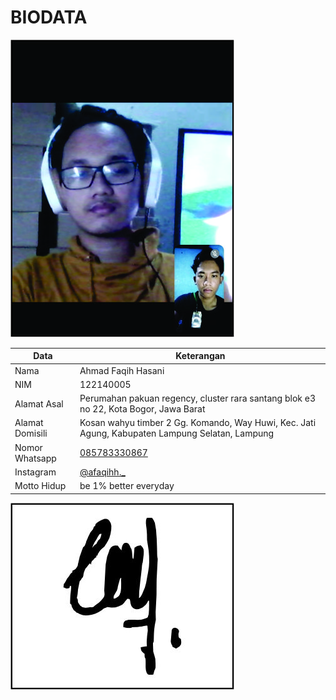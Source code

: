 # BIODATA

![Foto](005_foto.jpg)

| Data            | Keterangan |
| --------------- | ------------- |
| Nama            | Ahmad Faqih Hasani |
| NIM             | 122140005 |
| Alamat Asal     | Perumahan pakuan regency, cluster rara santang blok e3 no 22, Kota Bogor, Jawa Barat |
| Alamat Domisili | Kosan wahyu timber 2 Gg. Komando, Way Huwi, Kec. Jati Agung, Kabupaten Lampung Selatan, Lampung |
| Nomor Whatsapp  | [085783330867](https://wa.me/+6285783330867) |
| Instagram       | [@afaqihh._](https://instagram.com/afaqihh._) |
| Motto Hidup     | be 1% better everyday |

![TTD](005_ttd.jpg)
